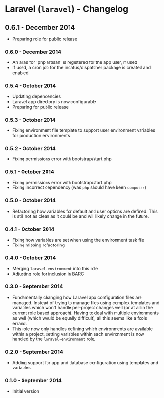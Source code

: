# Laravel (`laravel`) - Changelog

## 0.6.1 - December 2014

* Preparing role for public release

### 0.6.0 - December 2014

* An alias for 'php artisan' is registered for the app user, if used
* If used, a cron job for the indatus/dispatcher package is created and enabled

### 0.5.4 - October 2014

* Updating dependencies
* Laravel app directory is now configurable
* Preparing for public release

### 0.5.3 - October 2014

* Fixing environment file template to support user environment variables for production environments

### 0.5.2 - October 2014

* Fixing permissions error with bootstrap/start.php

### 0.5.1 - October 2014

* Fixing permissions error with bootstrap/start.php
* Fixing incorrect dependency (was `php` should have been `composer`)

### 0.5.0 - October 2014

* Refactoring how variables for default and user options are defined. This is still not as clean as it could be and will likely change in the future.

### 0.4.1 - October 2014

* Fixing how variables are set when using the environment task file
* Fixing missing refactoring

### 0.4.0 - October 2014

* Merging `laravel-environment` into this role
* Adjusting role for inclusion in BARC

### 0.3.0 - September 2014

* Fundamentally changing how Laravel app configuration files are managed. Instead of trying to manage files using complex templates and variables which won't handle per-project changes well (or at all in the current role based approach). Having to deal with multiple environments as well (which would be equally difficult), all this seems like a fools errand.
* This role now only handles defining which environments are available within a project, setting variables within each environment is now handled by the `laravel-environment` role.

### 0.2.0 - September 2014

* Adding support for app and database configuration using templates and variables

### 0.1.0 - September 2014

* Initial version
